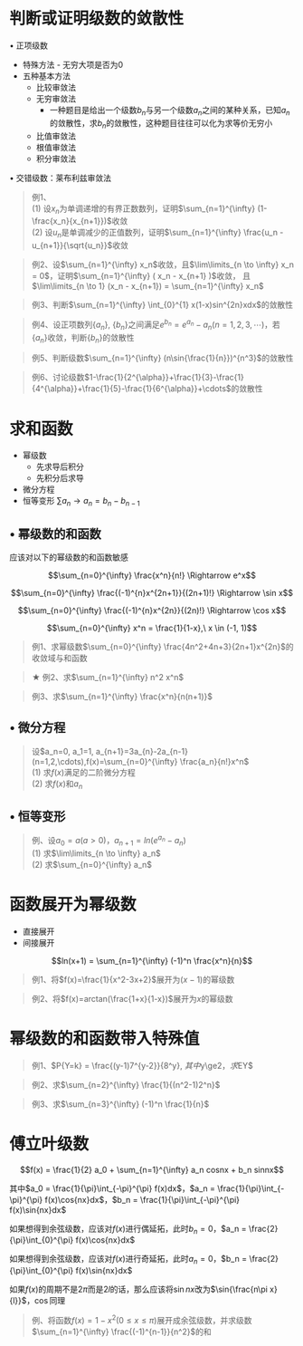 <script>
  document.addEventListener('DOMContentLoaded', () => {
    pars = document.querySelectorAll('blockquote>p')
    for (let i = 0; i < pars.length; i++) {
      pars[i].innerHTML = pars[i].innerHTML.replaceAll(/<br\s*[\/]?>/gi, '\\\\')
    }
  })
</script>
<script type="text/x-mathjax-config">
  MathJax.Hub.Config({
    tex2jax: {
      inlineMath: [ ['$','$'], ["\\(","\\)"] ],
      processEscapes: true
    }
  });
</script>
<script type="text/javascript"
  src="https://cdn.mathjax.org/mathjax/latest/MathJax.js?config=TeX-AMS-MML_HTMLorMML">
</script>

# 判断或证明级数的敛散性

• 正项级数

+ 特殊方法 - 无穷大项是否为0
+ 五种基本方法
    + 比较审敛法
    + 无穷审敛法
        + 一种题目是给出一个级数$b_n$与另一个级数$a_n$之间的某种关系，已知$a_n$的敛散性，求$b_n$的敛散性，这种题目往往可以化为求等价无穷小
    + 比值审敛法
    + 根值审敛法
    + 积分审敛法

• 交错级数：莱布利兹审敛法

> 例1、  
> (1) 设${x_n}$为单调递增的有界正数数列，证明$\sum_{n=1}^{\infty} (1-\frac{x_n}{x_{n+1}})$收敛  
> (2) 设${u_n}$是单调减少的正值数列，证明$\sum_{n=1}^{\infty} \frac{u_n - u_{n+1}}{\sqrt{u_n}}$收敛

> 例2、设$\sum_{n=1}^{\infty} x_n$收敛，且$\lim\limits_{n \to \infty} x_n = 0$，证明$\sum_{n=1}^{\infty} ( x_n - x_{n+1} )$收敛，
> 且$\lim\limits_{n \to 1} (x_n - x_{n+1}) = \sum_{n=1}^{\infty} x_n$

> 例3、判断$\sum_{n=1}^{\infty} \int_{0}^{1} x(1-x)sin^{2n}xdx$的敛散性

> 例4、设正项数列$\{a_n\},\ \{b_n\}$之间满足$e^{b_n} = e^{a_n} - a_n (n=1,2,3,\cdots)$，若$\{a_n\}$收敛，判断$\{b_n\}$的敛散性

> 例5、判断级数$\sum_{n=1}^{\infty} (n\sin{\frac{1}{n}})^{n^3}$的敛散性

> 例6、讨论级数$1-\frac{1}{2^{\alpha}}+\frac{1}{3}-\frac{1}{4^{\alpha}}+\frac{1}{5}-\frac{1}{6^{\alpha}}+\cdots$的敛散性

# 求和函数

+ 幂级数
    + 先求导后积分
    + 先积分后求导
+ 微分方程
+ 恒等变形 $\sum a_n \rightarrow a_n = b_n - b_{n-1}$ 

## • 幂级数的和函数

应该对以下的幂级数的和函数敏感

$$\sum_{n=0}^{\infty} \frac{x^n}{n!} \Rightarrow e^x$$

$$\sum_{n=0}^{\infty} \frac{(-1)^{n}x^{2n+1}}{(2n+1)!} \Rightarrow \sin x$$

$$\sum_{n=0}^{\infty} \frac{(-1)^{n}x^{2n}}{(2n)!} \Rightarrow \cos x$$

$$\sum_{n=0}^{\infty} x^n = \frac{1}{1-x},\ x \in (-1, 1)$$

> 例1、求幂级数$\sum_{n=0}^{\infty} \frac{4n^2+4n+3}{2n+1}x^{2n}$的收敛域与和函数

> ★ 例2、求$\sum_{n=1}^{\infty} n^2 x^n$

> 例3、求$\sum_{n=1}^{\infty} \frac{x^n}{n(n+1)}$

## • 微分方程

> 设$a_n=0, a_1=1, a_{n+1}=3a_{n}-2a_{n-1}(n=1,2,\cdots),f(x)=\sum_{n=0}^{\infty} \frac{a_n}{n!}x^n$  
> (1) 求$f(x)$满足的二阶微分方程  
> (2) 求$f(x)$和$a_n$

## • 恒等变形

> 例、设$a_0 = a(a \gt 0)$，$a_{n+1} = ln(e^{a_n} - a_n)$  
> (1) 求$\lim\limits_{n \to \infty} a_n$  
> (2) 求$\sum_{n=0}^{\infty} a_n$

# 函数展开为幂级数

+ 直接展开
+ 间接展开

$$ln(x+1) = \sum_{n=1}^{\infty} (-1)^n \frac{x^n}{n}$$ 

> 例1、将$f(x)=\frac{1}{x^2-3x+2}$展开为$(x-1)$的幂级数

> 例2、将$f(x)=arctan(\frac{1+x}{1-x})$展开为$x$的幂级数


# 幂级数的和函数带入特殊值

> 例1、$P\{Y=k\} = \frac{(y-1)7^{y-2}}{8^y}, $其中$y\ge2$，求$EY$

> 例2、求$\sum_{n=2}^{\infty} \frac{1}{(n^2-1)2^n}$

> 例3、求$\sum_{n=3}^{\infty} (-1)^n \frac{1}{n}$

# 傅立叶级数

$$f(x) = \frac{1}{2} a_0 + \sum_{n=1}^{\infty} a_n cosnx + b_n sinnx$$

其中$a_0 = \frac{1}{\pi}\int_{-\pi}^{\pi} f(x)dx$，$a_n = \frac{1}{\pi}\int_{-\pi}^{\pi} f(x)\cos{nx}dx$，$b_n = \frac{1}{\pi}\int_{-\pi}^{\pi} f(x)\sin{nx}dx$

如果想得到余弦级数，应该对$f(x)$进行偶延拓，此时$b_n = 0$，$a_n = \frac{2}{\pi}\int_{0}^{\pi} f(x)\cos{nx}dx$

如果想得到余弦级数，应该对$f(x)$进行奇延拓，此时$a_n = 0$，$b_n = \frac{2}{\pi}\int_{0}^{\pi} f(x)\sin{nx}dx$

如果$f(x)$的周期不是$2\pi$而是$2l$的话，那么应该将$\sin{nx}$改为$\sin{\frac{n\pi x}{l}}$，$\cos$同理

> 例、将函数$f(x)=1-x^2(0 \le x \le \pi)$展开成余弦级数，并求级数$\sum_{n=1}^{\infty} \frac{(-1)^{n-1}}{n^2}$的和
